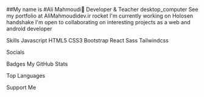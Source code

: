 ##My name is #Ali Mahmoudi👋
Developer & Teacher
desktop_computer See my portfolio at AliMahmoudidev.ir
rocket I'm currently working on Holosen
handshake I'm open to collaborating on interesting projects as a web and android developer


Skills
Javascript HTML5 CSS3 Bootstrap React Sass Tailwindcss 

Socials
    

Badges
My GitHub Stats

Top Languages

Support Me
